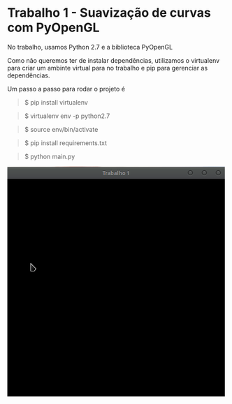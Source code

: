 # Trabalho 1 - Suavização de curvas com PyOpenGL

No trabalho, usamos Python 2.7 e a biblioteca PyOpenGL

Como não queremos ter de instalar dependências, utilizamos o virtualenv para criar um 
ambinte virtual para no trabalho e pip para gerenciar as dependências. 

Um passo a passo para rodar o projeto é

> $ pip install virtualenv

> $ virtualenv env -p python2.7

> $ source env/bin/activate

> $ pip install requirements.txt

> $ python main.py

<img src="./Trabalho1.gif">